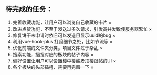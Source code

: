 ## 待完成的任务：

1. 完善收藏功能，让用户可以浏览自己收藏的卡片   ×
2. 改进点赞功能，不至于发送过多次请求，引发高并发致使服务器繁忙 ×
3. 修复饼干未申请时依旧可以发送且显示uuid的bug ×
4. 利用vue-hook-plus 打磨细节之处，比如节流等 ×
5. 优化前端的文件夹分类，项目文件过于杂乱 ×
6. 搜索功能，搜搜对应的板块的帖子内容 ×
7. 偏好设置让用户可以设置楼中楼或者顶楼跟帖的UI ×
8. 各个板块的头部插槽，需要再完善一下 ×
   
